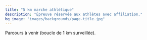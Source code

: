 ```yaml
---
title: "5 km marche athlétique"
description: "Épreuve réservée aux athlètes avec affiliation."
bg_image: "images/backgrounds/page-title.jpg"
---
```


Parcours à venir (boucle de 1 km surveillée).
